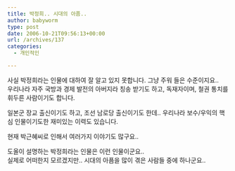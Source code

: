 ```yaml
---
title: 박정희.. 시대의 아픔..
author: babyworm
type: post
date: 2006-10-21T09:56:13+00:00
url: /archives/137
categories:
  - 개인적인

---
```

사실 박정희라는 인물에 대하여 잘 알고 있지 못합니다. 그냥 주워 들은 수준이지요..  
우리나라 자주 국방과 경제 발전의 아버지라 칭송 받기도 하고, 독재자이며, 철권 통치를 휘두른 사람이기도 합니다. 

일본군 장교 출신이기도 하고, 조선 남로당 출신이기도 한데.. 우리나라 보수/우익의 핵심 인물이기도한 재미있는 이력도 있습니다. 

현재 박근혜씨로 인해서 여러가지 이야기도 많구요.. 

도올이 설명하는 박정희라는 인물은 이런 인물이군요..  
실제로 어떠한지 모르겠지만.. 시대의 아픔을 많이 겪은 사람들 중에 하나군요..